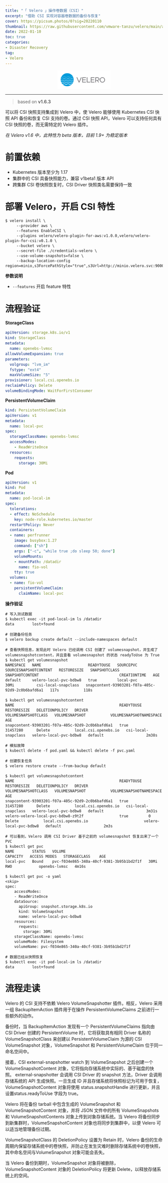 ```yaml
---
title: "「 Velero 」操作卷数据（CSI）"
excerpt: "借助 CSI 实现对容器卷数据的备份与恢复"
cover: https://picsum.photos/0?sig=20220110
thumbnail: https://raw.githubusercontent.com/vmware-tanzu/velero/main/assets/stacked/199150-vmw-os-lgo-velero-final_stacked-gry.svg
date: 2022-01-10
toc: true
categories:
- Disaster Recovery
tag:
- Velero
---
```


<div align=center><img width="170" style="border: 0px" src="https://raw.githubusercontent.com/vmware-tanzu/velero/main/assets/one-line/199150-vmw-os-lgo-velero-final_gry.svg"></div>

------

> based on **v1.6.3**

可以将 CSI 快照支持集成到 Velero 中，使 Velero 能够使用 Kubernetes CSI 快照 API 备份和恢复 CSI 支持的卷。通过 CSI 快照 API，Velero 可以支持任何具有 CSI 快照的卷，而无需特定的 Velero 插件。

*在 Velero v1.6 中，此特性为 beta 版本，目前 1.9+ 为稳定版本*

# 前置依赖

- Kubernetes 版本至少为 1.17
- 集群中的 CSI 具备快照能力，兼容 v1beta1 版本 API
- 跨集群 CSI 卷快照恢复时，CSI Driver 快照类名需要保持一致

# 部署 Velero，开启 CSI 特性

```shell
$ velero install \
     --provider aws \
     --features EnableCSI \
     --plugins velero/velero-plugin-for-aws:v1.0.0,velero/velero-plugin-for-csi:v0.1.0 \
     --bucket velero \
     --secret-file ./credentials-velero \
     --use-volume-snapshots=false \
     --backup-location-config region=minio,s3ForcePathStyle="true",s3Url=http://minio.velero.svc:9000
```

**参数说明**

- `--features` 开启 feature 特性

# 流程验证

**StorageClass**

```yaml
apiVersion: storage.k8s.io/v1
kind: StorageClass
metadata:
  name: openebs-lvmsc
allowVolumeExpansion: true
parameters:
  volgroup: "lvm_im"
  fstype: "ext4"
  maxVolumeSize: "5" 
provisioner: local.csi.openebs.io  
reclaimPolicy: Delete
volumeBindingMode: WaitForFirstConsumer
```

**PersistentVolumeClaim**

```yaml
kind: PersistentVolumeClaim
apiVersion: v1
metadata:
  name: local-pvc
spec:
  storageClassName: openebs-lvmsc
  accessModes:
    - ReadWriteOnce
  resources:
    requests:
      storage: 30Mi
```

**Pod**

```yaml
apiVersion: v1
kind: Pod
metadata:
  name: pod-local-im
spec:
  tolerations:
  - effect: NoSchedule
  	key: node-role.kubernetes.io/master
  restartPolicy: Never
  containers:
  - name: perfrunner
    image: busybox:1.27
    command: ["sh"]
    args: ["-c", "while true ;do sleep 50; done"]
    volumeMounts:
    - mountPath: /datadir
      name: fio-vol
    tty: true
  volumes:
  - name: fio-vol
    persistentVolumeClaim:
      claimName: local-pvc
```

**操作验证**

```shell
# 写入测试数据
$ kubectl exec -it pod-local-im ls /datadir
data        lost+found

# 创建备份任务
$ velero backup create default --include-namespaces default

# 查看快照信息，发现此时 Velero 已经调用 CSI 创建了 volumesnapshot，并生成了 volumesnapshotcontent，并且查看 volumesnapshot 的状态 readyToUse 为 True
$ kubectl get volumesnapshot
NAMESPACE   NAME                     READYTOUSE   SOURCEPVC   SOURCESNAPSHOTCONTENT   RESTORESIZE   SNAPSHOTCLASS         SNAPSHOTCONTENT                                    CREATIONTIME   AGE
default     velero-local-pvc-bdbw8   true         local-pvc                           30Mi          csi-local-snapclass   snapcontent-93903201-f07a-405c-92d9-2c0b6bafd6a1   117s           118s

$ kubectl get volumesnapshotcontent
NAME                                               READYTOUSE   RESTORESIZE   DELETIONPOLICY   DRIVER                 VOLUMESNAPSHOTCLASS   VOLUMESNAPSHOT           VOLUMESNAPSHOTNAMESPACE   AGE
snapcontent-93903201-f07a-405c-92d9-2c0b6bafd6a1   true         31457280      Delete           local.csi.openebs.io   csi-local-snapclass   velero-local-pvc-bdbw8   default                   2m38s

# 模拟故障
$ kubectl delete -f pod.yaml && kubectl delete -f pvc.yaml

# 创建恢复任务
$ velero restore create --from-backup default

$ kubectl get volumesnapshotcontent 
NAME                                               READYTOUSE   RESTORESIZE   DELETIONPOLICY   DRIVER                 VOLUMESNAPSHOTCLASS   VOLUMESNAPSHOT           VOLUMESNAPSHOTNAMESPACE   AGE
snapcontent-93903201-f07a-405c-92d9-2c0b6bafd6a1   true         31457280      Delete           local.csi.openebs.io   csi-local-snapclass   velero-local-pvc-bdbw8   default                   3m31s
velero-velero-local-pvc-bdbw8-z9t2f                true         0             Delete           local.csi.openebs.io                         velero-local-pvc-bdbw8   default                   2m3s

# 可以看到，Velero 调用 CSI Driver 基于之前的 volumesnapshot 恢复出来了一个 PVC
$ kubectl get pvc
NAME        STATUS   VOLUME                                     CAPACITY   ACCESS MODES   STORAGECLASS    AGE
local-pvc   Bound    pvc-f034e865-340a-40cf-9381-3b95b1bd2f1f   30Mi       RWO            openebs-lvmsc   4m16s

$ kubectl get pvc -o yaml
<skip>
spec:
    accessModes:
    - ReadWriteOnce
    dataSource:
      apiGroup: snapshot.storage.k8s.io
      kind: VolumeSnapshot
      name: velero-local-pvc-bdbw8
    resources:
      requests:
        storage: 30Mi
    storageClassName: openebs-lvmsc
    volumeMode: Filesystem
    volumeName: pvc-f034e865-340a-40cf-9381-3b95b1bd2f1f

# 数据已经从快照恢复
$ kubectl exec -it pod-local-im ls /datadir
data        lost+found
```

# 流程走读

Velero 的 CSI 支持不依赖 Velero VolumeSnapshotter 插件。相反，Velero 采用一组 BackupItemAction 插件用于在操作 PersistentVolumeClaims 之前进行一些额外的动作。

备份时，当 BackupItemAction 发现有一个 PersistentVolumeClaims 指向由 CSI Driver 创建的 PersistentVolume 时，它将获取具有相同 Driver 名称的 VolumeSnapshotClass 来创建以 PersistentVolumeClaim 为源的 CSI VolumeSnapshot 对象，VolumeSnapshot 和 PersistentVolumeClaim 位于同一命名空间中。

接着，CSI external-snapshotter watch 到 VolumeSnapshot 之后创建一个 VolumeSnapshotContent 对象，它将指向存储系统中实际的、基于磁盘的快照。 external-snapshotter 会调用 CSI Driver 的 snapshot 方法，Driver 会调用存储系统的 API 生成快照。一旦生成 ID 并且存储系统将快照标记为可用于恢复，VolumeSnapshotContent 对象将使用 status.snapshotHandle 进行更新，并且设置status.readyToUse 字段为 true。

Velero 将在备份 tarball 中包含生成的 VolumeSnapshot 和 VolumeSnapshotContent 对象，并将 JSON 文件中的所有 VolumeSnapshots 和 VolumeSnapshotContents 对象上传到对象存储系统。当 Velero 将备份同步到新集群时，VolumeSnapshotContent 对象也将同步到集群中，以便 Velero 可以适当地管理备份过期。

VolumeSnapshotClass 的 DeletionPolicy 设置为 Retain 时，Velero 备份的生命周期内保留存储系统中的卷快照，并防止在发生灾难时删除存储系统中的卷快照，其中命名空间与VolumeSnapshot 对象可能会丢失。

当 Velero 备份到期时，VolumeSnapshot 对象将被删除，VolumeSnapshotContent 对象的 DeletionPolicy 将更新 Delete，以释放存储系统上的空间。
